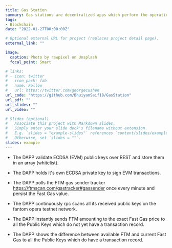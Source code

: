 ```yaml
---
title: Gas Station
summary: Gas stations are decentralized apps which perform the operation of distributing Gas to whitelisted EVM wallets.
tags:
- Blockchain
date: "2022-01-27T00:00:00Z"

# Optional external URL for project (replaces project detail page).
external_link: ""

image:
  caption: Photo by rawpixel on Unsplash
  focal_point: Smart

# links:
# - icon: twitter
#   icon_pack: fab
#   name: Follow
#   url: https://twitter.com/georgecushen
url_code: "https://github.com/BhuiyanSaif18/GasStation"
url_pdf: ""
url_slides: ""
url_video: ""

# Slides (optional).
#   Associate this project with Markdown slides.
#   Simply enter your slide deck's filename without extension.
#   E.g. `slides = "example-slides"` references `content/slides/example-slides.md`.
#   Otherwise, set `slides = ""`.
slides: example
---
```


* The DAPP validate ECDSA (EVM) public keys over REST and store them in an array (whitelist).

* The DAPP holds it's own ECDSA private key to sign EVM transactions. 

* The DAPP polls the FTM gas sender tracker https://ftmscan.com/gastracker#gassender once every minute and persist the Fast Gas value.

* The DAPP continuously rpc scans all its received public keys on the fantom opera testnet network.

* The DAPP instantly sends FTM amounting to the exact Fast Gas price to all the Public Keys which do not yet have a transaction record.

* The DAPP shows the difference between available FTM and current Fast Gas to all the Public Keys which do have a transaction record.